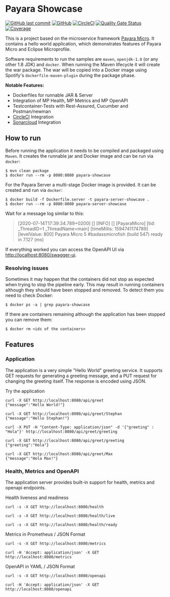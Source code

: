 # Payara Showcase

[![GitHub last commit](https://img.shields.io/github/last-commit/stephan-mueller/payara-showcase)](https://github.com/stephan-mueller/payara-showcase/commits) 
[![GitHub](https://img.shields.io/github/license/stephan-mueller/payara-showcase)](https://github.com/stephan-mueller/payara-showcase/blob/master/LICENSE)
[![CircleCI](https://circleci.com/gh/stephan-mueller/payara-showcase.svg?style=shield)](https://app.circleci.com/pipelines/github/stephan-mueller/payara-showcase)
[![Quality Gate Status](https://sonarcloud.io/api/project_badges/measure?project=stephan-mueller_payara-showcase&metric=alert_status)](https://sonarcloud.io/dashboard?id=stephan-mueller_payara-showcase)
[![Coverage](https://sonarcloud.io/api/project_badges/measure?project=stephan-mueller_payara-showcase&metric=coverage)](https://sonarcloud.io/dashboard?id=stephan-mueller_payara-showcase)

This is a project based on the microservice framework [Payara Micro](https://www.payara.fish/products/payara-micro/). 
It contains a hello world application, which demonstrates features of Payara Micro and Eclipse Microprofile.

Software requirements to run the samples are `maven`, `openjdk-1.8` (or any other 1.8 JDK) and `docker`.
When running the Maven lifecycle it will create the war package. The war will be copied into a
Docker image using Spotify's `dockerfile-maven-plugin` during the package phase.

**Notable Features:**
* Dockerfiles for runnable JAR & Server
* Integration of MP Health, MP Metrics and MP OpenAPI
* Testcontainer-Tests with Rest-Assured, Cucumber and Postman/newman
* [CircleCI](https://circleci.com) Integration
* [Sonarcloud](https://sonarcloud.io) Integration


## How to run

Before running the application it needs to be compiled and packaged using `Maven`. It creates the runnable jar and Docker image and can be 
run via `docker`:

```shell script
$ mvn clean package
$ docker run --rm -p 8080:8080 payara-showcase
```

For the Payara Server a multi-stage Docker image is provided. It can be created and run via `docker`:    
```shell script
$ docker build -f Dockerfile.server -t payara-server-showcase .
$ docker run --rm -p 8080:8080 payara-server-showcase
```

Wait for a message log similar to this:

> [2020-07-14T17:39:34.789+0200] [] [INFO] [] [PayaraMicro] [tid: _ThreadID=1 _ThreadName=main] [timeMillis: 1594741174789] [levelValue: 800] Payara Micro  5 #badassmicrofish (build 547) ready in 7.127 (ms)

If everything worked you can access the OpenAPI UI via [http://localhost:8080/swagger-ui](http://localhost:8080/swagger-ui).

### Resolving issues

Sometimes it may happen that the containers did not stop as expected when trying to stop the pipeline early. This may
result in running containers although they should have been stopped and removed. To detect them you need to check
Docker:

```shell script
$ docker ps -a | grep payara-showcase
```

If there are containers remaining although the application has been stopped you can remove them:

```shell script
$ docker rm <ids of the containers>
```


## Features

### Application 

The application is a very simple "Hello World" greeting service. It supports GET requests for generating a greeting message, and a PUT 
request for changing the greeting itself. The response is encoded using JSON.

Try the application
```shell script
curl -X GET http://localhost:8080/api/greet
{"message":"Hello World!"}

curl -X GET http://localhost:8080/api/greet/Stephan
{"message":"Hello Stephan!"}

curl -X PUT -H "Content-Type: application/json" -d '{"greeting" : "Hola"}' http://localhost:8080/api/greet/greeting

curl -X GET http://localhost:8080/api/greet/greeting
{"greeting":"Hola"}

curl -X GET http://localhost:8080/api/greet/Max
{"message":"Hola Max!"}
```

### Health, Metrics and OpenAPI

The application server provides built-in support for health, metrics and openapi endpoints.

Health liveness and readiness
```shell script
curl -s -X GET http://localhost:8080/health

curl -s -X GET http://localhost:8080/health/live

curl -s -X GET http://localhost:8080/health/ready
```

Metrics in Prometheus / JSON Format
```shell script
curl -s -X GET http://localhost:8080/metrics

curl -H 'Accept: application/json' -X GET http://localhost:8080/metrics
```

OpenAPI in YAML / JSON Format
```shell script
curl -s -X GET http://localhost:8080/openapi

curl -H 'Accept: application/json' -X GET http://localhost:8080/openapi
```